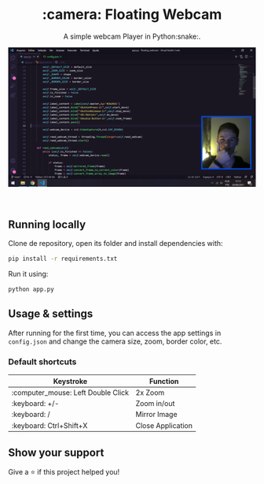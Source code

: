 <h1 align="center">:camera: Floating Webcam</h1>
<p align="center">A simple webcam Player in Python:snake:.</p>

![Preview](screenshot/preview.png)

<br />


## Running locally

Clone de repository, open its folder and install dependencies with:

```sh
pip install -r requirements.txt
```

Run it using:

```sh
python app.py
```

## Usage & settings

After running for the first time, you can access the app settings in `config.json` and change the  camera size, zoom, border color, etc.

### Default shortcuts

<table>
  <thead>
    <tr>
      <th>Keystroke</th>
      <th>Function</th>
    </tr>
  </thead>
  <tbody>    
    <tr>
      <td>:computer_mouse: Left Double Click</td>
      <td>2x Zoom</td>
    </tr>
    <tr>
      <td>:keyboard: +/-</td>
      <td>Zoom in/out</td>
    </tr>
    <tr>
      <td>:keyboard: /</td>
      <td>Mirror Image</td>
    </tr>
    <tr>
      <td>:keyboard: Ctrl+Shift+X</td>
      <td>Close Application</td>
    </tr>
    
  </tbody>
</table>

## Show your support

Give a ⭐️ if this project helped you!
